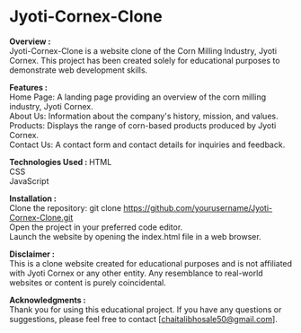 # Jyoti-Cornex-Clone 
<strong>Overview :</strong><br>
Jyoti-Cornex-Clone is a website clone of the Corn Milling Industry, Jyoti Cornex. This project has been created solely for educational purposes to demonstrate web development skills.

<strong>Features :</strong><br>
Home Page: A landing page providing an overview of the corn milling industry, Jyoti Cornex.<br>
About Us: Information about the company's history, mission, and values.<br>
Products: Displays the range of corn-based products produced by Jyoti Cornex.<br>
Contact Us: A contact form and contact details for inquiries and feedback.<br>

<strong>Technologies Used : </strong>
HTML<br>
CSS<br>
JavaScript 

<strong>Installation : </strong><br>
Clone the repository: git clone https://github.com/yourusername/Jyoti-Cornex-Clone.git<br>
Open the project in your preferred code editor.<br>
Launch the website by opening the index.html file in a web browser.

<strong>Disclaimer :</strong><br>
This is a clone website created for educational purposes and is not affiliated with Jyoti Cornex or any other entity. Any resemblance to real-world websites or content is purely coincidental.

<strong>Acknowledgments : </strong><br>
Thank you for using this educational project. If you have any questions or suggestions, please feel free to contact [chaitalibhosale50@gmail.com].

